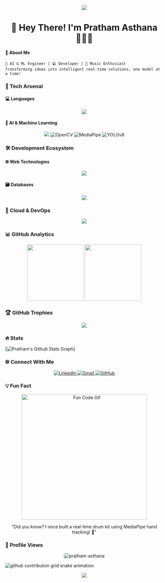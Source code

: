 <p align="center">
    <img src="https://capsule-render.vercel.app/api?type=waving&color=gradient&height=100&section=header"/>
</p>

<h1 align="center">🌟 Hey There! I'm Pratham Asthana 👨‍💻🚀</h1>

<h4>📌 About Me</h4>

```
🧠 AI & ML Engineer | 💻 Developer | 🎸 Music Enthusiast
Transforming ideas into intelligent real-time solutions, one model at a time!
```

### 🔬 Tech Arsenal

#### 💻 Languages
<p align="center">
    <img src="https://skillicons.dev/icons?i=python,java,javascript,c,cpp" />
</p>

#### 🤖 AI & Machine Learning
<p align="center">
    <img src="https://skillicons.dev/icons?i=pytorch,tensorflow,sklearn" />
    <img alt="OpenCV" src="https://img.shields.io/badge/OpenCV-5C3EE8?style=for-the-badge&logo=opencv&logoColor=white">
    <img alt="MediaPipe" src="https://img.shields.io/badge/MediaPipe-4285F4?style=for-the-badge&logo=google&logoColor=white">
    <img alt="YOLOv8" src="https://img.shields.io/badge/YOLOv8-000000?style=for-the-badge">
</p>

### 🛠 Development Ecosystem

#### 🌐 Web Technologies
<p align="center">
    <img src="https://skillicons.dev/icons?i=html,css,react,tailwind,django,fastapi,streamlit" />
</p>

#### 🗃 Databases
<p align="center">
    <img src="https://skillicons.dev/icons?i=mysql,mongodb,sqlite,postgres" />
</p>

### 🚀 Cloud & DevOps
<p align="center">
    <img src="https://skillicons.dev/icons?i=git,github,render,vercel,heroku,docker,aws,firebase" />
</p>

### 📊 GitHub Analytics
<p align="center">
    <img height="180em" src="https://github-readme-stats.vercel.app/api?username=pratham-asthana&show_icons=true&theme=tokyonight&include_all_commits=true&count_private=true"/>
    <img height="180em" src="https://github-readme-stats.vercel.app/api/top-langs/?username=pratham-asthana&layout=compact&langs_count=7&theme=tokyonight"/>
</p>

### 🏆 GitHub Trophies
<p align="center">
    <img src="https://github-profile-trophy.vercel.app/?username=pratham-asthana&theme=tokyonight&no-frame=true&row=1&column=7" />
</p>

### 🔥 Stats

[![Pratham's Github Stats Graph](https://github-profile-summary-cards.vercel.app/api/cards/profile-details?username=pratham-asthana&theme=radical&hide_border=true)]


### 🌐 Connect With Me
<p align="center">
    <a href="https://linkedin.com/in/pratham-asthana-243133265" target="_blank">
        <img alt="LinkedIn" src="https://img.shields.io/badge/LinkedIn-0077B5?style=for-the-badge&logo=linkedin&logoColor=white"/>
    </a>
    <a href="mailto:prathamasthana04@gmail.com" target="_blank">
        <img alt="Gmail" src="https://img.shields.io/badge/Gmail-D14836?style=for-the-badge&logo=gmail&logoColor=white"/>
    </a>
    <a href="https://github.com/pratham-asthana" target="_blank">
        <img alt="GitHub" src="https://img.shields.io/badge/GitHub-100000?style=for-the-badge&logo=github&logoColor=white"/>
    </a>
</p>

### 💡 Fun Fact
<p align="center">
  <img src="https://media.giphy.com/media/13HgwGsXF0aiGY/giphy.gif" alt="Fun Code Gif" width="400" />
</p>

<p align="center">
  "Did you know? I once built a real-time drum kit using MediaPipe hand tracking! 🥁"
</p>

### 🎨 Profile Views
<p align="center"> 
    <img src="https://komarev.com/ghpvc/?username=pratham-asthana&label=Profile%20views&color=0e75b6&style=flat" alt="pratham-asthana" /> 
</p>

<picture>
  <source
    media="(prefers-color-scheme: dark)"
    srcset="https://raw.githubusercontent.com/pratham-asthana/snk/output/github-contribution-grid-snake-dark.svg"
  />
  <source
    media="(prefers-color-scheme: light)"
    srcset="https://raw.githubusercontent.com/pratham-asthana/snk/output/github-contribution-grid-snake.svg"
  />
  <img
    alt="github contribution grid snake animation"
    src="https://raw.githubusercontent.com/pratham-asthana/snk/output/github-contribution-grid-snake.svg"
  />
</picture>

<p align="center">
    <img src="https://capsule-render.vercel.app/api?type=waving&color=gradient&height=100&section=footer"/>
</p>
